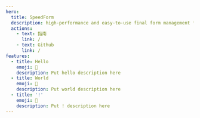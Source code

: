 ```yaml
---
hero:
  title: SpeedForm
  description: high-performance and easy-to-use final form management for react
  actions:
    - text: 指南
      link: /
    - text: Github
      link: /
features:
  - title: Hello
    emoji: 💎
    description: Put hello description here
  - title: World
    emoji: 🌈
    description: Put world description here
  - title: '!'
    emoji: 🚀
    description: Put ! description here
---
```

